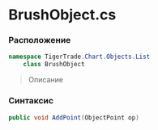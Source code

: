 
# BrushObject.cs
### Расположение
```csharp
namespace TigerTrade.Chart.Objects.List  
    class BrushObject
```

> Описание

### Синтаксис
```csharp
public void AddPoint(ObjectPoint op)
```
